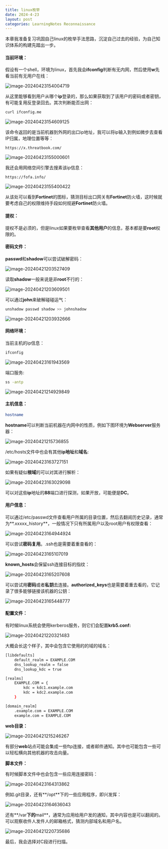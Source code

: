 ```yaml
---
title: linux枚举
date: 2024-4-23
layout: post
categories: LearningNotes Reconnaissance
---
```


本章我准备复习巩固自己linux的枚举手法思路，沉淀自己过去的经验，为自己知识体系的构建先踏出一步。

#### 当前环境：

假设有一个shell，环境为linux，首先我会**ifconfig**判断有无内网，然后使用**w**先看当前有无用户在线：

![image-20240423154004719](https://raw.githubusercontent.com/Annabelline/Annabelline.github.io/main/assets/img/blogimage/image-20240423154004719.png)

从这里能够看到用户从哪个**ip**登录的，那么如果获取到了该用户的密码或者密钥，有可能复用反登录回去。其次判断能否出网：

```bash
curl ifconfig.me
```

![image-20240423154609125](https://raw.githubusercontent.com/Annabelline/Annabelline.github.io/main/assets/img/blogimage/image-20240423154609125.png)

该命令返回的是当前机器到外网的出口ip地址，我可以将ip输入到例如微步去查看IP归属，地理位置等等：

```http
https://x.threatbook.com/
```

![image-20240423155000601](https://raw.githubusercontent.com/Annabelline/Annabelline.github.io/main/assets/img/blogimage/image-20240423155000601.png)

我还会用网络空间引擎去搜素该ip信息：

```http
https://fofa.info/
```

![image-20240423155400422](https://raw.githubusercontent.com/Annabelline/Annabelline.github.io/main/assets/img/blogimage/image-20240423155400422.png)

从该处可以看到**Fortinet**的图标，猜测目标出口网关有**Fortinet**防火墙，这时候就要考虑自己的权限维持手段如何规避**Fortinet**防火墙。

#### 提权：

提权不是必须的，但是linux如果要枚举查看**其他用户**的信息，基本都是要**root**权限的。

#### 密码文件：

**passwd**和**shadow**可以尝试破解密码：

![image-20240421203527409](https://raw.githubusercontent.com/Annabelline/Annabelline.github.io/main/assets/img/blogimage/image-20240421203527409.png)

读取**shadow**一般来说是非**root**不行的：

![image-20240421203609501](https://raw.githubusercontent.com/Annabelline/Annabelline.github.io/main/assets/img/blogimage/image-20240421203609501.png)

可以通过**john**来破解碰碰运气：

```bash
unshadow passwd shadow >> johnshadow
```

![image-20240421203932666](https://raw.githubusercontent.com/Annabelline/Annabelline.github.io/main/assets/img/blogimage/image-20240421203932666.png)

#### 网络环境：

当前主机的ip信息：

```bash
ifconfig
```

![image-20240423161943569](https://raw.githubusercontent.com/Annabelline/Annabelline.github.io/main/assets/img/blogimage/image-20240423161943569.png)

端口服务:

```bash
ss -antp
```

![image-20240421214929849](https://raw.githubusercontent.com/Annabelline/Annabelline.github.io/main/assets/img/blogimage/image-20240421214929849.png)

#### 主机信息：

```bash
hostname
```

**hostname**可以判断当前机器在内网中的性质，例如下图环境为**Webserver**服务器：

![image-20240421215736855](https://raw.githubusercontent.com/Annabelline/Annabelline.github.io/main/assets/img/blogimage/image-20240421215736855.png)

/etc/hosts文件中也会有其他**ip地址**和**域名**:

![image-20240423163727151](https://raw.githubusercontent.com/Annabelline/Annabelline.github.io/main/assets/img/blogimage/image-20240423163727151.png)

如果有疑似**根域**的可以对其进行解析：

![image-20240423163029098](https://raw.githubusercontent.com/Annabelline/Annabelline.github.io/main/assets/img/blogimage/image-20240423163029098.png)

可以对这些**ip**地址的**88**端口进行探测，如果开放，可能便是**DC**。

#### 用户信息：

可以通过/etc/passwd文件查看用户所属的目录位置，然后去翻阅历史记录，通常为**.xxxxx_history**，一般情况下只有所属用户以及root用户有权限查看：

![image-20240423164944924](https://raw.githubusercontent.com/Annabelline/Annabelline.github.io/main/assets/img/blogimage/image-20240423164944924.png)

可以尝试**密码复用**。.ssh也是需要着重查看的：

![image-20240423165107019](https://raw.githubusercontent.com/Annabelline/Annabelline.github.io/main/assets/img/blogimage/image-20240423165107019.png)

**known_hosts**会保留ssh连接目标的指纹：

![image-20240423165207608](https://raw.githubusercontent.com/Annabelline/Annabelline.github.io/main/assets/img/blogimage/image-20240423165207608.png)

可以尝试用**密码**或者**私钥**去连接。**authorized_keys**也是需要着重去看的，它记录了很多能够链接该机器的公钥：

![image-20240423165448777](https://raw.githubusercontent.com/Annabelline/Annabelline.github.io/main/assets/img/blogimage/image-20240423165448777.png)

#### 配置文件：

有时候linux系统会使用kerberos服务，则它们会配置**krb5.conf:**

![image-20240421220321483](https://raw.githubusercontent.com/Annabelline/Annabelline.github.io/main/assets/img/blogimage/image-20240421220321483.png)

大概会长这个样子，其中会包含它使用的的域的域名：

```bash
[libdefaults]
    default_realm = EXAMPLE.COM
    dns_lookup_realm = false
    dns_lookup_kdc = true

[realms]
    EXAMPLE.COM = {
        kdc = kdc1.example.com
        kdc = kdc2.example.com
    }

[domain_realm]
    .example.com = EXAMPLE.COM
    example.com = EXAMPLE.COM

```

**web目录：**

![image-20240421215246267](https://raw.githubusercontent.com/Annabelline/Annabelline.github.io/main/assets/img/blogimage/image-20240421215246267.png)

有部分**web**站点可能会集成一些ftp连接，或者邮件通知。其中也可能包含一些可以轻松横向其他机器的攻击向量。

**脚本文件：**

有时候脚本文件中也会包含一些应用连接密码：

![image-20240423164313862](https://raw.githubusercontent.com/Annabelline/Annabelline.github.io/main/assets/img/blogimage/image-20240423164313862.png)

例如.git目录，还有**/opt**下的一些应用程序，即兴发挥：

![image-20240423164636043](https://raw.githubusercontent.com/Annabelline/Annabelline.github.io/main/assets/img/blogimage/image-20240423164636043.png)

还有**/var**下的**mail**，通常为应用给用户发的通知，其中内容也是可以翻阅的。可以观察收件人发件人的邮箱格式，猜测内部域名和用户名。

![image-20240421220735686](https://raw.githubusercontent.com/Annabelline/Annabelline.github.io/main/assets/img/blogimage/image-20240421220735686.png)

最后，我会选择对C段进行扫描。
